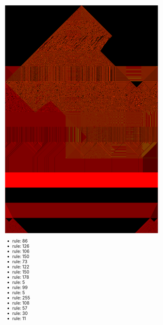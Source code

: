 ![photo](./output.png) 
 * rule: 86
* rule: 126
* rule: 106
* rule: 150
* rule: 73
* rule: 122
* rule: 150
* rule: 178
* rule: 5
* rule: 99
* rule: 5
* rule: 255
* rule: 108
* rule: 57
* rule: 30
* rule: 11
